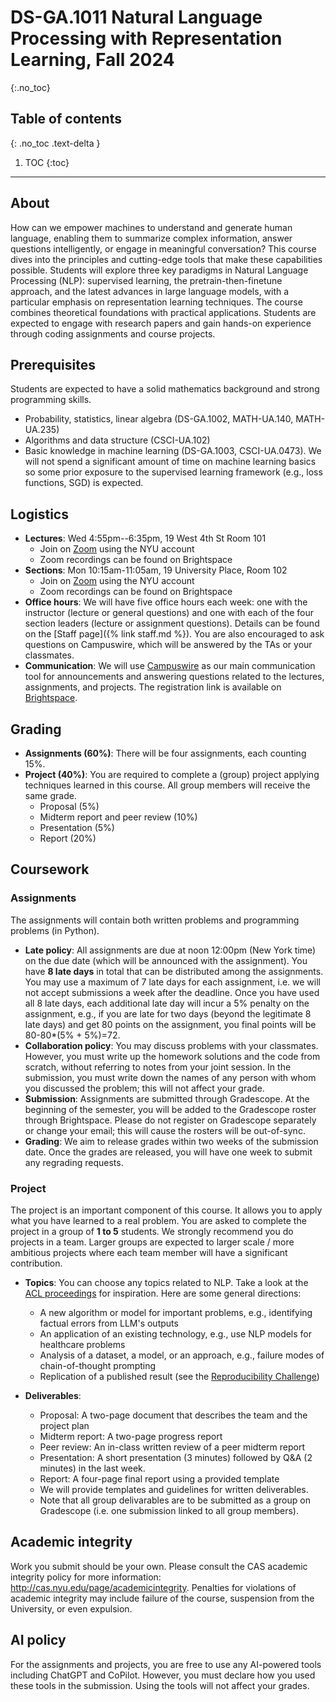 # DS-GA.1011 Natural Language Processing with Representation Learning, Fall 2024 
{:.no_toc}

## Table of contents
{: .no_toc .text-delta }

1. TOC
{:toc}

---

## About

How can we empower machines to understand and generate human language, enabling them to summarize complex information, answer questions intelligently, or engage in meaningful conversation? This course dives into the principles and cutting-edge tools that make these capabilities possible. Students will explore three key paradigms in Natural Language Processing (NLP): supervised learning, the pretrain-then-finetune approach, and the latest advances in large language models, with a particular emphasis on representation learning techniques. The course combines theoretical foundations with practical applications.
Students are expected to engage with research papers and gain hands-on experience through coding assignments and course projects.


## Prerequisites

Students are expected to have a solid mathematics background and strong programming skills.

- Probability, statistics, linear algebra (DS-GA.1002, MATH-UA.140, MATH-UA.235)
- Algorithms and data structure (CSCI-UA.102)
- Basic knowledge in machine learning (DS-GA.1003, CSCI-UA.0473). We will not spend a significant amount of time on machine learning basics so some prior exposure to the supervised learning framework (e.g., loss functions, SGD) is expected.

## Logistics

- **Lectures**: Wed 4:55pm--6:35pm, 19 West 4th St Room 101 
  - Join on [Zoom](https://nyu.zoom.us/j/92857238819) using the NYU account
  - Zoom recordings can be found on Brightspace
- **Sections**: Mon 10:15am-11:05am, 19 University Place, Room 102
  - Join on [Zoom](https://nyu.zoom.us/j/92773653781) using the NYU account
  - Zoom recordings can be found on Brightspace
- **Office hours**: We will have five office hours each week: one with the instructor (lecture or general questions) and one with each of the four section leaders (lecture or assignment questions). Details can be found on the [Staff page]({% link staff.md %}). You are also encouraged to ask questions on Campuswire, which will be answered by the TAs or your classmates.
- **Communication**: We will use [Campuswire](https://campuswire.com/c/G22A0F4B8) as our main communication tool for announcements and answering questions related to the lectures, assignments, and projects. The registration link is available on [Brightspace](https://brightspace.nyu.edu/d2l/home/398823).

## Grading

- **Assignments (60%)**: There will be four assignments, each counting 15%.
- **Project (40%)**: You are required to complete a (group) project applying techniques learned in this course. All group members will receive the same grade.
  - Proposal (5%)
  - Midterm report and peer review (10%)
  - Presentation (5%)
  - Report (20%)

## Coursework
### Assignments
The assignments will contain both written problems and programming problems (in Python).

- **Late policy**: All assignments are due at noon 12:00pm (New York time) on the due date (which will be announced with the assignment). You have **8 late days** in total that can be distributed among the assignments. You may use a maximum of 7 late days for each assignment, i.e. we will not accept submissions a week after the deadline. Once you have used all 8 late days, each additional late day will incur a 5% penalty on the assignment, e.g., if you are late for two days (beyond the legitimate 8 late days) and get 80 points on the assignment, you final points will be 80-80*(5% + 5%)=72.
- **Collaboration policy**: You may discuss problems with your classmates. However, you must write up the homework solutions and the code from scratch, without referring to notes from your joint session. In the submission, you must write down the names of any person with whom you discussed the problem; this will not affect your grade.
- **Submission**: Assignments are submitted through Gradescope. At the beginning of the semester, you will be added to the Gradescope roster through Brightspace. Please do not register on Gradescope separately or change your email; this will cause the rosters will be out-of-sync. 
- **Grading**: We aim to release grades within two weeks of the submission date. Once the grades are released, you will have one week to submit any regrading requests.

### Project
The project is an important component of this course.
It allows you to apply what you have learned to a real problem. You are asked to complete the project in a group of **1 to 5** students. We strongly recommend you do projects in a team. Larger groups are expected to larger scale / more ambitious projects where each team member will have a significant contribution. 

- **Topics**: You can choose any topics related to NLP. Take a look at the [ACL proceedings](https://www.aclweb.org/anthology/) for inspiration. Here are some general directions:
  - A new algorithm or model for important problems, e.g., identifying factual errors from LLM's outputs 
  - An application of an existing technology, e.g., use NLP models for healthcare problems 
  - Analysis of a dataset, a model, or an approach, e.g., failure modes of chain-of-thought prompting
  - Replication of a published result (see the [Reproducibility Challenge](https://arxiv.org/pdf/2003.12206.pdf))

- **Deliverables**:
  - Proposal: A two-page document that describes the team and the project plan
  - Midterm report: A two-page progress report
  - Peer review: An in-class written review of a peer midterm report
  - Presentation: A short presentation (3 minutes) followed by Q&A (2 minutes) in the last week.
  - Report: A four-page final report using a provided template
  - We will provide templates and guidelines for written deliverables.
  - Note that all group delivarables are to be submitted as a group on Gradescope (i.e. one submission linked to all group members).

## Academic integrity
Work you submit should be your own. Please consult the CAS academic integrity policy for more information: http://cas.nyu.edu/page/academicintegrity.  Penalties for violations of academic integrity may include failure of the course, suspension from the University, or even expulsion.

## AI policy
For the assignments and projects, you are free to use any AI-powered tools including ChatGPT and CoPilot. However, you must declare how you used these tools in the submission. Using the tools will not affect your grades.
